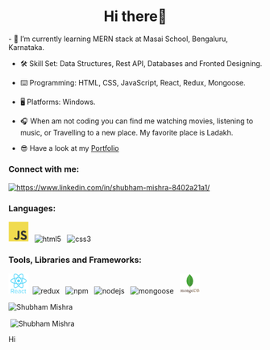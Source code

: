 <h1 style="text-align: center">Hi there👋</h1>
- 🌱 I’m currently learning MERN stack at Masai School, Bengaluru, Karnataka.

- 🛠️ Skill Set: Data Structures, Rest API, Databases and Fronted Designing.

- ⌨️ Programming: HTML, CSS, JavaScript, React, Redux, Mongoose.

- 🖥️ Platforms: Windows.

- 🎧 When am not coding you can find me watching movies, listening to music, or Travelling to a new place. My favorite place is Ladakh.


- 😎 Have a look at my <a href="https://shubhammishra.netlify.app/" target="_blank">Portfolio<a/>

<h3 align="left">Connect with me:</h3>
<p align="left">
<a href="https://www.linkedin.com/in/shubham-mishra-8402a21a1/" target="blank"><img align="center" src="https://raw.githubusercontent.com/rahuldkjain/github-profile-readme-generator/master/src/images/icons/Social/linked-in-alt.svg" alt="https://www.linkedin.com/in/shubham-mishra-8402a21a1/" height="30" width="40" /></a>
 

</p>
<h3 align="left">Languages: </h3>
<p align="left">
  <img src="https://raw.githubusercontent.com/devicons/devicon/master/icons/javascript/javascript-original.svg" alt="javascript" width="40" height="40"/>&nbsp;&nbsp;
  <img width="40" height="40" src="https://user-images.githubusercontent.com/77038661/126056320-83821049-beec-4f4b-ae1b-cfa2697f6eca.png" alt="html5" />&nbsp;&nbsp;
  <img width="40" height="40" src="https://user-images.githubusercontent.com/77038661/126056387-2f04d5ca-4f92-4fd1-b0e7-aa923436afb8.png" alt="css3" />
</p>

<h3 align="left">Tools, Libraries and Frameworks: </h3>
<p align="left">  
  <img src="https://raw.githubusercontent.com/devicons/devicon/master/icons/react/react-original-wordmark.svg" alt="react" width="40" height="40"/>&nbsp;
  <img src="https://user-images.githubusercontent.com/77038661/126056535-6d1b0c69-1d2c-451b-a27b-23de59d01ccb.png" alt="redux" width="40" height="40" />&nbsp;&nbsp;
  <img src="https://user-images.githubusercontent.com/77038661/126056749-1b8695e2-53f8-4072-baaf-b9aeb5628c4e.png" alt="npm" width="40" height="40" />&nbsp;&nbsp;
  <img src="https://user-images.githubusercontent.com/77038661/126057456-dd7b1466-9ecb-4a51-b1ae-698300863f8c.png" alt="nodejs" width="60" height="40" />&nbsp;&nbsp;
  <img src="https://user-images.githubusercontent.com/77038661/126057320-5a351c96-ae79-425b-9237-a1026c8c1440.png" alt="mongoose" width="60" height="40" />&nbsp;&nbsp;
  <img src="https://raw.githubusercontent.com/devicons/devicon/master/icons/mongodb/mongodb-original-wordmark.svg" alt="mongodb" width="40" height="40"/>
</p>
<p ><img align="center" src="https://github-readme-stats.vercel.app/api/top-langs?username=78640sam&show_icons=true&locale=en&layout=compact" alt="Shubham Mishra" /></p>

<p>&nbsp;<img align="center" src="https://github-readme-stats.vercel.app/api?username=78640sam&show_icons=true&locale=en" alt="Shubham Mishra" /></p>

Hi


